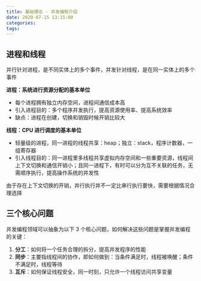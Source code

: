 ```yaml
---
title: 基础理论 - 并发编程介绍
date: 2020-07-15 13:15:00
categories: 
tags:
---
```

## 进程和线程
并行针对进程，是不同实体上的多个事件，并发针对线程，是在同⼀实体上的多个事件

**进程：系统进行资源分配的基本单位**  
- 每个进程拥有独立内存空间，进程间通信成本高
- 引入进程目的：多个程序并发执行，提高资源使用率、提高系统效率
- 缺点：进程在创建，切换和销毁时候开销比较大

**线程：CPU 进行调度的基本单位** 
- 轻量级的进程，同一进程的线程共享：heap；独立：stack，程序计数器，一组寄存器
- 引入线程目的：同一进程里多线程共享虚拟内存空间和一些重要资源，线程间上下文切换和通信开销小；且同一进程下，有时可以分为互不关联的任务，无需顺序执行，提高操作系统的并发性

由于存在上下文切换的开销，并行执行并不一定比串行执行要快，需要根据情况合理选择

## 三个核心问题
并发编程领域可以抽象为以下 3 个核心问题，如何解决这些问题是掌握并发编程的关键：

1. **分工**：如何将一个任务合理的拆分，提高并发程序的性能
2. **同步**：主要指线程间的协作，即如何做到：当条件满足时，线程被唤醒；条件不满足时，线程等待
3. **互斥**：如何保证线程安全，同一时刻，只允许一个线程访问共享变量
